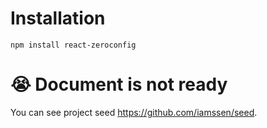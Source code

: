 # Installation

```
npm install react-zeroconfig
```

# 😭 Document is not ready

You can see project seed <https://github.com/iamssen/seed>.